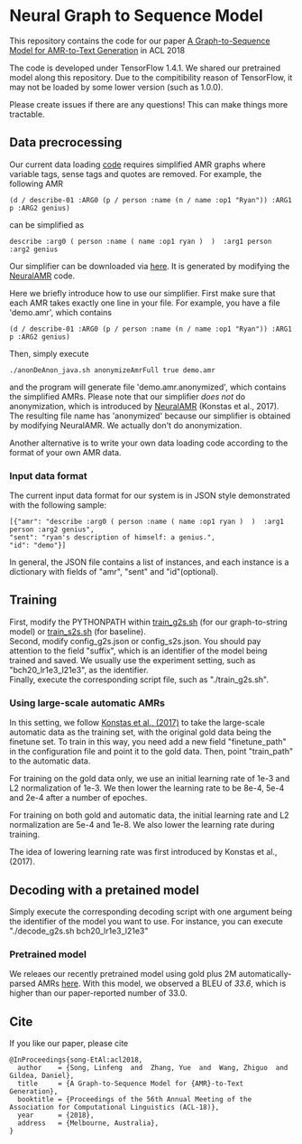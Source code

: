 # Neural Graph to Sequence Model

This repository contains the code for our paper [A Graph-to-Sequence Model for AMR-to-Text Generation](https://arxiv.org/abs/1805.02473) in ACL 2018

The code is developed under TensorFlow 1.4.1. 
We shared our pretrained model along this repository. 
Due to the compitibility reason of TensorFlow, it may not be loaded by some lower version (such as 1.0.0).

Please create issues if there are any questions! This can make things more tractable. 

## Data precrocessing
Our current data loading [code](./src_g2s/G2S_data_stream.py) requires simplified AMR graphs where variable tags, sense tags and quotes are removed. For example, the following AMR
```
(d / describe-01 :ARG0 (p / person :name (n / name :op1 "Ryan")) :ARG1 p :ARG2 genius)
```
can be simplified as
```
describe :arg0 ( person :name ( name :op1 ryan )  )  :arg1 person :arg2 genius
```
Our simplifier can be downloaded via [here](https://www.cs.rochester.edu/~lsong10/downloads/amr_simplifier.tgz). It is generated by modifying the [NeuralAMR](https://github.com/sinantie/NeuralAmr) code.

Here we briefly introduce how to use our simplifier. First make sure that each AMR takes exactly one line in your file. 
For example, you have a file 'demo.amr', which contains
```
(d / describe-01 :ARG0 (p / person :name (n / name :op1 "Ryan")) :ARG1 p :ARG2 genius)
```
Then, simply execute 
```
./anonDeAnon_java.sh anonymizeAmrFull true demo.amr
```
and the program will generate file 'demo.amr.anonymized', which contains the simplified AMRs.
Please note that our simplifier *does not* do anonymization, which is introduced by [NeuralAMR](https://github.com/sinantie/NeuralAmr) (Konstas et al., 2017). The resulting file name has 'anonymized' because our simplifier is obtained by modifying NeuralAMR. We actually don't do anonymization.

Another alternative is to write your own data loading code according to the format of your own AMR data. 

### Input data format
The current input data format for our system is in JSON style demonstrated with the following sample:
```
[{"amr": "describe :arg0 ( person :name ( name :op1 ryan )  )  :arg1 person :arg2 genius",
"sent": "ryan's description of himself: a genius.",
"id": "demo"}]
```
In general, the JSON file contains a list of instances, and each instance is a dictionary with fields of "amr", "sent" and "id"(optional).

## Training

First, modify the PYTHONPATH within [train_g2s.sh](./train_g2s.sh) (for our graph-to-string model) or [train_s2s.sh](./train_s2s.sh) (for baseline). <br>
Second, modify config_g2s.json or config_s2s.json. You should pay attention to the field "suffix", which is an identifier of the model being trained and saved. We usually use the experiment setting, such as "bch20_lr1e3_l21e3", as the identifier. <br>
Finally, execute the corresponding script file, such as "./train_g2s.sh".

### Using large-scale automatic AMRs

In this setting, we follow [Konstas et al., (2017)](https://arxiv.org/abs/1704.08381) to take the large-scale automatic data as the training set, with the original gold data being the finetune set. To train in this way, you need add a new field "finetune_path" in the configuration file and point it to the gold data. Then, point "train_path" to the automatic data. 

For training on the gold data only, we use an initial learning rate of 1e-3 and L2 normalization of 1e-3. We then lower the learning rate to be 8e-4, 5e-4 and 2e-4 after a number of epoches. 

For training on both gold and automatic data, the initial learning rate and L2 normalization are 5e-4 and 1e-8. We also lower the learning rate during training. 

The idea of lowering learning rate was first introduced by Konstas et al., (2017).


## Decoding with a pretained model

Simply execute the corresponding decoding script with one argument being the identifier of the model you want to use.
For instance, you can execute "./decode_g2s.sh bch20_lr1e3_l21e3"

### Pretrained model

We releaes our recently pretrained model using gold plus 2M automatically-parsed AMRs [here](https://www.cs.rochester.edu/~lsong10/downloads/model_2m_silver.tgz). With this model, we observed a BLEU of *33.6*, which is higher than our paper-reported number of 33.0.

## Cite
If you like our paper, please cite
```
@InProceedings{song-EtAl:acl2018,
  author    = {Song, Linfeng  and  Zhang, Yue  and  Wang, Zhiguo  and  Gildea, Daniel},
  title     = {A Graph-to-Sequence Model for {AMR}-to-Text Generation},
  booktitle = {Proceedings of the 56th Annual Meeting of the Association for Computational Linguistics (ACL-18)},
  year      = {2018},
  address   = {Melbourne, Australia},
}
```
